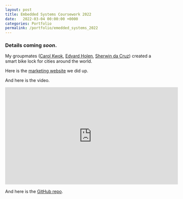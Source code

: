 ```yaml
---
layout: post
title: Embedded Systems Coursework 2022
date:   2022-03-04 00:00:00 +0000
categories: Portfolio
permalink: /portfolio/emedded_systems_2022
---
```


### Details coming *soon*.

My groupmates ([Carol Kwok](https://github.com/twk119), [Edvard Holen](https://github.com/EdvardJSHolen), [Sherwin da Cruz](https://github.com/sherwin-dc)) created a smart bike lock for cities around the world.

Here is the [marketing website](https://tianyilim.github.io/Not-Lionel-s-CW1/) we did up.

And here is the video.
<iframe width="560" height="315" src="https://www.youtube.com/embed/8JGS0eio5z4" title="YouTube video player" frameborder="0" allow="accelerometer; autoplay; clipboard-write; encrypted-media; gyroscope; picture-in-picture" allowfullscreen></iframe>

And here is the [GitHub repo](https://github.com/tianyilim/Not-Lionel-s-CW1).